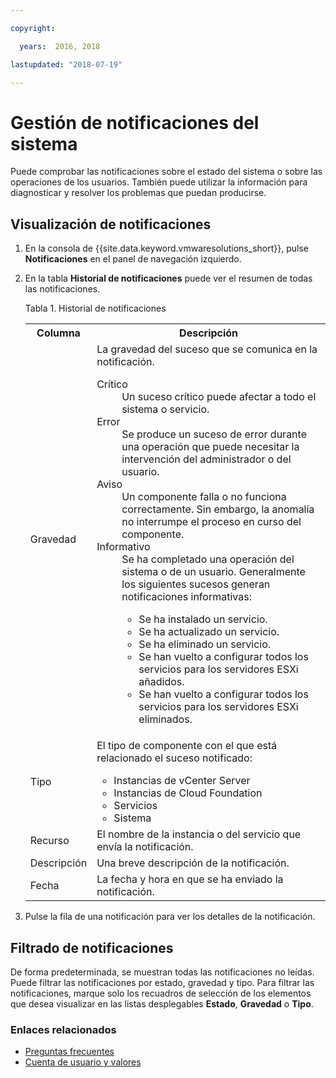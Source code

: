 ```yaml
---

copyright:

  years:  2016, 2018

lastupdated: "2018-07-19"

---
```


# Gestión de notificaciones del sistema

Puede comprobar las notificaciones sobre el estado del sistema o sobre las operaciones de los usuarios. También puede utilizar la información para diagnosticar y resolver los problemas que puedan producirse.

## Visualización de notificaciones

1. En la consola de {{site.data.keyword.vmwaresolutions_short}}, pulse **Notificaciones** en el panel de navegación izquierdo.
2. En la tabla **Historial de notificaciones** puede ver el resumen de todas las notificaciones.

   Tabla 1. Historial de notificaciones

    <table>
      <tr>
        <th>Columna</th>
        <th>Descripción</th>
      </tr>
      <tr>
        <td>Gravedad</td>
        <td>La gravedad del suceso que se comunica en la notificación.
          <dl class="dl">
          <dt class="dt dlterm">Crítico</dt>
          <dd class="dd">Un suceso crítico puede afectar a todo el sistema o servicio.</dd>
          <dt class="dt dlterm">Error</dt>
          <dd class="dd">Se produce un suceso de error durante una operación que puede necesitar la intervención del administrador o del usuario.</dd>
          <dt class="dt dlterm">Aviso</dt>
          <dd class="dd">Un componente falla o no funciona correctamente. Sin embargo, la anomalía no interrumpe el proceso en curso del componente.</dd>
            <dt class="dt dlterm">Informativo</dt>
            <dd class="dd">Se ha completado una operación del sistema o de un usuario. Generalmente los siguientes sucesos generan notificaciones informativas:
              <ul class="ul">
                <li class="li">Se ha instalado un servicio.</li>
                <li class="li">Se ha actualizado un servicio.</li>
                <li class="li">Se ha eliminado un servicio.</li>
                <li class="li">Se han vuelto a configurar todos los servicios para los servidores ESXi añadidos.</li>
                <li class="li">Se han vuelto a configurar todos los servicios para los servidores ESXi eliminados.</li>
              </ul>
            </dd>
          </dl>
        </td>
       </tr>
       <tr>
         <td>Tipo</td>
         <td>El tipo de componente con el que está relacionado el suceso notificado:<ul><li>Instancias de vCenter Server</li><li>Instancias de Cloud Foundation</li><li>Servicios</li><li>Sistema</li></ul></td>
       </tr>
       <tr>
         <td>Recurso</td>
         <td>El nombre de la instancia o del servicio que envía la notificación.</td>
       </tr>
       <tr>
         <td>Descripción</td>
         <td>Una breve descripción de la notificación.</td>
       </tr>
       <tr>
         <td>Fecha</td>
         <td>La fecha y hora en que se ha enviado la notificación.</td>
       </tr>
    </table>                                       

3. Pulse la fila de una notificación para ver los detalles de la notificación.

## Filtrado de notificaciones

De forma predeterminada, se muestran todas las notificaciones no leídas. Puede filtrar las notificaciones por estado, gravedad y tipo. Para filtrar las notificaciones, marque solo los recuadros de selección de los elementos que desea visualizar en las listas desplegables **Estado**, **Gravedad** o **Tipo**.

### Enlaces relacionados

* [Preguntas frecuentes](faq.html)
* [Cuenta de usuario y valores](useraccount.html)
